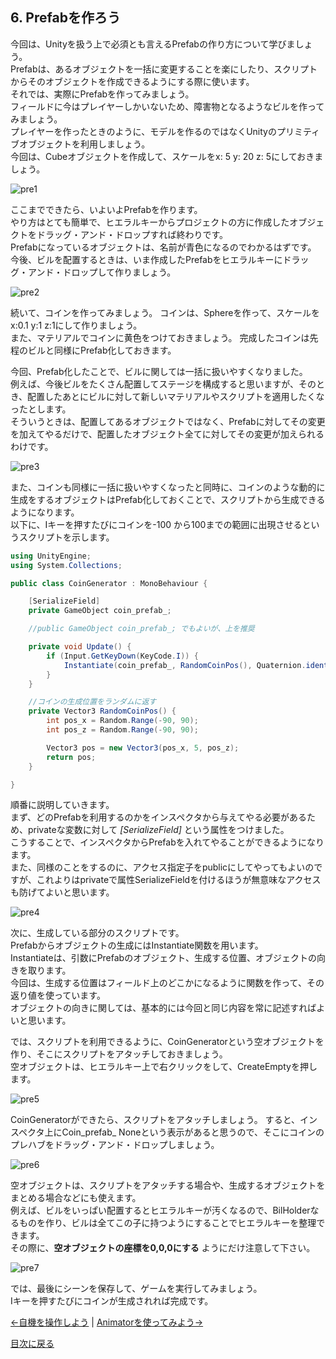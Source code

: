## 6. Prefabを作ろう

今回は、Unityを扱う上で必須とも言えるPrefabの作り方について学びましょう。  
Prefabは、あるオブジェクトを一括に変更することを楽にしたり、スクリプトからそのオブジェクトを作成できるようにする際に使います。  
それでは、実際にPrefabを作ってみましょう。  
フィールドに今はプレイヤーしかいないため、障害物となるようなビルを作ってみましょう。  
プレイヤーを作ったときのように、モデルを作るのではなくUnityのプリミティブオブジェクトを利用しましょう。  
今回は、Cubeオブジェクトを作成して、スケールをx: 5 y: 20 z: 5にしておきましょう。  

![pre1](../Images/Prefab1.png)

ここまでできたら、いよいよPrefabを作ります。  
やり方はとても簡単で、ヒエラルキーからプロジェクトの方に作成したオブジェクトをドラッグ・アンド・ドロップすれば終わりです。  
Prefabになっているオブジェクトは、名前が青色になるのでわかるはずです。  
今後、ビルを配置するときは、いま作成したPrefabをヒエラルキーにドラッグ・アンド・ドロップして作りましょう。

![pre2](../Images/Prefab2.png)

続いて、コインを作ってみましょう。
コインは、Sphereを作って、スケールをx:0.1 y:1 z:1にして作りましょう。  
また、マテリアルでコインに黄色をつけておきましょう。
完成したコインは先程のビルと同様にPrefab化しておきます。

今回、Prefab化したことで、ビルに関しては一括に扱いやすくなりました。  
例えば、今後ビルをたくさん配置してステージを構成すると思いますが、そのとき、配置したあとにビルに対して新しいマテリアルやスクリプトを適用したくなったとします。  
そういうときは、配置してあるオブジェクトではなく、Prefabに対してその変更を加えてやるだけで、配置したオブジェクト全てに対してその変更が加えられるわけです。

![pre3](../Images/Prefab3.png)

また、コインも同様に一括に扱いやすくなったと同時に、コインのような動的に生成をするオブジェクトはPrefab化しておくことで、スクリプトから生成できるようになります。  
以下に、Iキーを押すたびにコインを-100 から100までの範囲に出現させるというスクリプトを示します。

````cs
using UnityEngine;
using System.Collections;

public class CoinGenerator : MonoBehaviour {

    [SerializeField]
    private GameObject coin_prefab_;

    //public GameObject coin_prefab_; でもよいが、上を推奨

    private void Update() {
        if (Input.GetKeyDown(KeyCode.I)) {
            Instantiate(coin_prefab_, RandomCoinPos(), Quaternion.identity);
        }
    }

    //コインの生成位置をランダムに返す
    private Vector3 RandomCoinPos() {
        int pos_x = Random.Range(-90, 90);
        int pos_z = Random.Range(-90, 90);

        Vector3 pos = new Vector3(pos_x, 5, pos_z);
        return pos;
    }

}
````

順番に説明していきます。  
まず、どのPrefabを利用するのかをインスペクタから与えてやる必要があるため、privateな変数に対して *[SerializeField]* という属性をつけました。  
こうすることで、インスペクタからPrefabを入れてやることができるようになります。  
また、同様のことをするのに、アクセス指定子をpublicにしてやってもよいのですが、これよりはprivateで属性SerializeFieldを付けるほうが無意味なアクセスも防げてよいと思います。

![pre4](../Images/Prefab4.png)

次に、生成している部分のスクリプトです。  
Prefabからオブジェクトの生成にはInstantiate関数を用います。  
Instantiateは、引数にPrefabのオブジェクト、生成する位置、オブジェクトの向きを取ります。  
今回は、生成する位置はフィールド上のどこかになるように関数を作って、その返り値を使っています。  
オブジェクトの向きに関しては、基本的には今回と同じ内容を常に記述すればよいと思います。

では、スクリプトを利用できるように、CoinGeneratorという空オブジェクトを作り、そこにスクリプトをアタッチしておきましょう。  
空オブジェクトは、ヒエラルキー上で右クリックをして、CreateEmptyを押します。  

![pre5](../Images/Prefab5.png)

CoinGeneratorができたら、スクリプトをアタッチしましょう。
すると、インスペクタ上にCoin_prefab_ Noneという表示があると思うので、そこにコインのプレハブをドラッグ・アンド・ドロップしましょう。

![pre6](../Images/Prefab6.png)

空オブジェクトは、スクリプトをアタッチする場合や、生成するオブジェクトをまとめる場合などにも使えます。  
例えば、ビルをいっぱい配置するとヒエラルキーが汚くなるので、BilHolderなるものを作り、ビルは全てこの子に持つようにすることでヒエラルキーを整理できます。  
その際に、**空オブジェクトの座標を0,0,0にする** ようにだけ注意して下さい。

![pre7](../Images/Prefab7.png)

では、最後にシーンを保存して、ゲームを実行してみましょう。  
Iキーを押すたびにコインが生成されれば完成です。  

[←自機を操作しよう](./ControllPlayer.md) | [Animatorを使ってみよう→](./UseAnimator.md)

[目次に戻る](../../README.md)  

